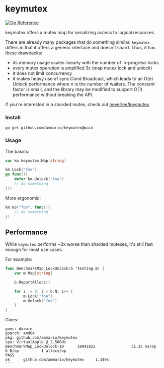 # keymutex

[![Go Reference](https://pkg.go.dev/badge/github.com/ammario/keymutex.svg)](https://pkg.go.dev/github.com/ammario/keymutex)

keymutex offers a mutex map for serializing access to logical resources.

There are already many packages that do something similar. `keymutex` differs
in that it offers a generic interface and doesn't shard. Thus, it has these
drawbacks:

* its memory usage scales linearly with the number of in-progress locks
* every mutex operation is amplified 3x (map mutex lock and unlock)
* it does not limit concurrency
* it makes heavy use of sync.Cond Broadcast, which leads to an O(n) Unlock performance
  where n is the number of waiters. The constant factor is small, and
  the library may be modified to support O(1) performance without breaking the API.


If you're interested in a sharded mutex, check out [neverlee/keymutex](https://github.com/neverlee/keymutex).


### Install
```
go get github.com/ammario/keymutex@main
```

### Usage

The basics:
```go
var km keymutex.Map[string]

km.Lock("foo")
go func(){
	defer km.Unlock("foo")
	// do something
}()
```

More ergonomic:
```go
km.Go("foo", func(){
	// do something
})
```

## Performance

While `keymutex` performs ~3x worse than sharded mutexes, it's still fast enough
for most use cases.

For example:

```go
func BenchmarkMap_LockUnlock(b *testing.B) {
	var m Map[string]

	b.ReportAllocs()

	for i := 0; i < b.N; i++ {
		m.Lock("foo")
		m.Unlock("foo")
	}
}
```

Gives:
````
goos: darwin
goarch: amd64
pkg: github.com/ammario/keymutex
cpu: VirtualApple @ 2.50GHz
BenchmarkMap_LockUnlock-10      19941822                51.35 ns/op            8 B/op          1 allocs/op
PASS
ok      github.com/ammario/keymutex     1.349s
```